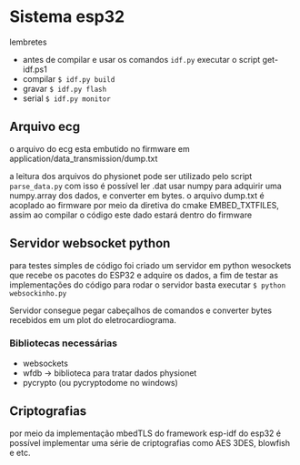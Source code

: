 # Sistema esp32

lembretes
- antes de compilar e usar os comandos ```idf.py``` executar o script get-idf.ps1
- compilar ```$ idf.py build```
- gravar ```$ idf.py flash```
- serial ```$ idf.py monitor```

## Arquivo ecg

o arquivo do ecg esta embutido no firmware em application/data_transmission/dump.txt

a leitura dos arquivos do physionet pode ser utilizado pelo script ```parse_data.py``` com isso é possível ler .dat usar numpy para adquirir uma numpy.array dos dados, e converter em bytes. o arquivo dump.txt é acoplado ao firmware
por meio da diretiva do cmake EMBED_TXTFILES, assim ao compilar o código este dado estará dentro do firmware


## Servidor websocket python

para testes simples de código foi criado um servidor em python wesockets que recebe os pacotes do ESP32 e adquire os dados, a fim de testar as implementações do código para rodar o servidor basta executar ```$ python websockinho.py```

Servidor consegue pegar cabeçalhos de comandos e converter bytes recebidos em um plot do eletrocardiograma.

### Bibliotecas necessárias
- websockets
- wfdb -> biblioteca para tratar dados physionet
- pycrypto (ou pycryptodome no windows)

## Criptografias

por meio da implementação mbedTLS do framework esp-idf do esp32 é possível implementar uma série de criptografias
como AES 3DES, blowfish e etc. 
